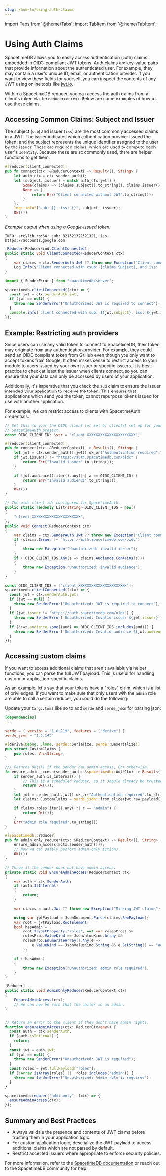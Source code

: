 ```yaml
---
slug: /how-to/using-auth-claims
---
```


import Tabs from '@theme/Tabs';
import TabItem from '@theme/TabItem';

# Using Auth Claims

SpacetimeDB allows you to easily access authentication (auth) claims embedded in OIDC-compliant JWT tokens. Auth claims are key-value pairs that provide information about the authenticated user. For example, they may contain a user's unique ID, email, or authentication provider. If you want to view these fields for yourself, you can inspect the contents of any JWT using online tools like [jwt.io](https://jwt.io/).

Within a SpacetimeDB reducer, you can access the auth claims from a client's token via the `ReducerContext`. Below are some examples of how to use these claims.

## Accessing Common Claims: Subject and Issuer

The subject (`sub`) and issuer (`iss`) are the most commonly accessed claims in a JWT. The issuer indicates which authentication provider issued the token, and the subject represents the unique identifier assigned to the user by the issuer. These are required claims, which are used to compute each user's `Identity`. Because these are so commonly used, there are helper functions to get them.

<Tabs groupId="server-language" defaultValue="typescript">
<TabItem value="rust" label="Rust">

```rust
#[reducer(client_connected)]
pub fn connect(ctx: &ReducerContext) -> Result<(), String> {
    let auth_ctx = ctx.sender_auth();
    let (subject, issuer) = match auth_ctx.jwt() {
        Some(claims) => (claims.subject().to_string(), claims.issuer().to_string()),
        None => {
            return Err("Client connected without JWT".to_string());
        }
    };
    log::info!("sub: {}, iss: {}", subject, issuer);
    Ok(())
}
```

*Example output when using a Google-issued token:*
```
INFO: src\lib.rs:64: sub: 321321321321321, iss: https://accounts.google.com
```
</TabItem>
<TabItem value="csharp" label="C#">

```cs
[Reducer(ReducerKind.ClientConnected)]
public static void ClientConnected(ReducerContext ctx)
{
    var claims = ctx.SenderAuth.Jwt ?? throw new Exception("Client connected without JWT");
    Log.Info($"Client connected with csub: {claims.Subject}, and iss: {claims.Issuer}");
}
```

</TabItem>
<TabItem value="typescript" label="TS">

```typescript
import { SenderError } from "spacetimedb/server";

spacetimedb.clientConnected((ctx) => {
  const jwt = ctx.senderAuth.jwt;
  if (jwt == null) {
    throw new SenderError("Unauthorized: JWT is required to connect");
  }
  console.info(`Client connected with sub: ${jwt.subject}, iss: ${jwt.issuer}`);
});
```

</TabItem>
</Tabs>

## Example: Restricting auth providers

Since users can use any valid token to connect to SpacetimeDB, their token may originate from any authentication provider. For example, they could send an OIDC compliant token from GitHub even though you only want to accept tokens from Google. It often makes sense to restrict access to your module to users issued by your own issuer or specific issuers. It is best practice to check at least the issuer when clients connect, so you can ensure that your data can only be accessed by users of your application.

Additionally, it's imperative that you check the `aud` claim to ensure the issuer intended your application to receive the token. This ensures that applications which send you the token, cannot repurpose tokens issued for use with another application.

For example, we can restrict access to clients with SpacetimeAuth credentials.

<Tabs groupId="server-language" defaultValue="rust">
<TabItem value="rust" label="Rust">

```rust
// Set this to your the OIDC client (or set of clients) set up for your
// SpacetimeAuth project.
const OIDC_CLIENT_ID: &str = "client_XXXXXXXXXXXXXXXXXXXXXX";

#[reducer(client_connected)]
pub fn connect(ctx: &ReducerContext) -> Result<(), String> {
    let jwt = ctx.sender_auth().jwt().ok_or("Authentication required".to_string())?;
    if jwt.issuer() != "https://auth.spacetimedb.com/oidc" {
        return Err("Invalid issuer".to_string());
    }

    if !jwt.audience().iter().any(|a| a == OIDC_CLIENT_ID) {
        return Err("Invalid audience".to_string());
    }
    Ok(())
}
```

</TabItem>
<TabItem value="csharp" label="C#">

```cs
// The oidc client ids configured for SpacetimeAuth.
public static readonly List<string> OIDC_CLIENT_IDS = new()
{
    "client_XXXXXXXXXXXXXXXXXXXXXX",
};
public void Connect(ReducerContext ctx)
{
    var claims = ctx.SenderAuth.Jwt ?? throw new Exception("Client connected without JWT");
    if (claims.Issuer != "https://auth.spacetimedb.com/oidc")
    {
        throw new Exception("Unauthorized: invalid issuer");
    }
    if (!OIDC_CLIENT_IDS.Any(s => claims.Audience.Contains(s)))
    {
        throw new Exception("Unauthorized: invalid audience");
    }
}
```

</TabItem>
<TabItem value="typescript" label="TS">

```typescript
const OIDC_CLIENT_IDS = ["client_XXXXXXXXXXXXXXXXXXXXXX"];
spacetimedb.clientConnected((ctx) => {
  const jwt = ctx.senderAuth.jwt;
  if (jwt == null) {
    throw new SenderError("Unauthorized: JWT is required to connect");
  }
  if (jwt.issuer != "https://auth.spacetimedb.com/oidc") {
    throw new SenderError(`Unauthorized: Invalid issuer ${jwt.issuer}`);
  }
  if (!jwt.audience.some((aud) => OIDC_CLIENT_IDS.includes(aud))) {
    throw new SenderError(`Unauthorized: Invalid audience ${jwt.audience}`);
  }
});
```

</TabItem>
</Tabs>

## Accessing custom claims

If you want to access additional claims that aren't available via helper functions, you can parse the full JWT payload. This is useful for handling custom or application-specific claims.

As an example, let's say that your tokens have a "roles" claim, which is a list of priviledges. If you want to make sure that only users with the `admin` role are able to call a certain reducer, you could do the following:

<Tabs groupId="server-language" defaultValue="rust">
<TabItem value="rust" label="Rust">

Update your `Cargo.toml` like so to add `serde` and `serde_json` for parsing json:

```toml
[dependencies]
...

serde = { version = "1.0.219", features = ["derive"] }
serde_json = "1.0.143"
```

```rust
#[derive(Debug, Clone, serde::Serialize, serde::Deserialize)]
pub struct CustomClaims {
    pub roles: Vec<String>,
}

/// Returns Ok(()) if the sender has admin access, Err otherwise.
fn ensure_admin_access(sender_auth: &spacetimedb::AuthCtx) -> Result<(), String> {
    if sender_auth.is_internal() {
        // This is a scheduled reducer, so it should already be trusted.
        return Ok(());
    }
    let jwt = sender_auth.jwt().ok_or("Authentication required".to_string())?;
    let claims: CustomClaims = serde_json::from_slice(jwt.raw_payload().as_bytes()).map_err(|e| format!("Client connected with invalid JWT: {}", e).to_string())?;

    if claims.roles.iter().any(|r| r == "admin") {
        return Ok(());
    }
    Err("Admin role required".to_string())
}

#[spacetimedb::reducer]
pub fn admin_only_reducer(ctx: &ReducerContext) -> Result<(), String> {
    ensure_admin_access(&ctx.sender_auth())?;
    // Now we can safely perform admin-only actions.
    Ok(())
}
```

</TabItem>
<TabItem value="csharp" label="C#">

```cs
// Throw if the sender does not have admin access.
private static void EnsureAdminAccess(ReducerContext ctx)
{
    var auth = ctx.SenderAuth;
    if (auth.IsInternal)
    {
        return;
    }

    var claims = auth.Jwt ?? throw new Exception("Missing JWT claims");

    using var jwtPayload = JsonDocument.Parse(claims.RawPayload);
    var root = jwtPayload.RootElement;
    bool hasAdmin =
        root.TryGetProperty("roles", out var rolesProp) &&
        rolesProp.ValueKind == JsonValueKind.Array &&
        rolesProp.EnumerateArray().Any(e =>
            e.ValueKind == JsonValueKind.String && e.GetString() == "admin"
        );

    if (!hasAdmin)
    {
        throw new Exception("Unauthorized: admin role required");
    }
}

[Reducer]
public static void AdminOnlyReducer(ReducerContext ctx)
{
    EnsureAdminAccess(ctx);
    // We can now be sure that the caller is an admin.
}
```

</TabItem>
<TabItem value="typescript" label="TS">

```typescript

// Return an error to the client if they don't have admin rights.
function ensureAdminAccess(ctx: ReducerCtx<any>) {
  const auth = ctx.senderAuth;
  if (auth.isInternal) {
    return;
  }
  const jwt = auth.jwt;
  if (jwt == null) {
    throw new SenderError("Unauthorized: JWT is required");
  }
  const roles = jwt.fullPayload["roles"];
  if (!Array.isArray(roles) || !roles.includes("admin")) {
    throw new SenderError("Unauthorized: Admin role is required");
  }
}

spacetimedb.reducer("adminonly", (ctx) => {
  ensureAdminAccess(ctx);
});
```

</TabItem>
</Tabs>


## Summary and Best Practices

- Always validate the presence and contents of JWT claims before trusting them in your application logic.
- For custom application logic, deserialize the JWT payload to access additional claims which are not parsed by default.
- Restrict accepted issuers where appropriate to enforce security policies.

For more information, refer to the [SpacetimeDB documentation](https://spacetimedb.com/docs/) or reach out to the SpacetimeDB community for help.